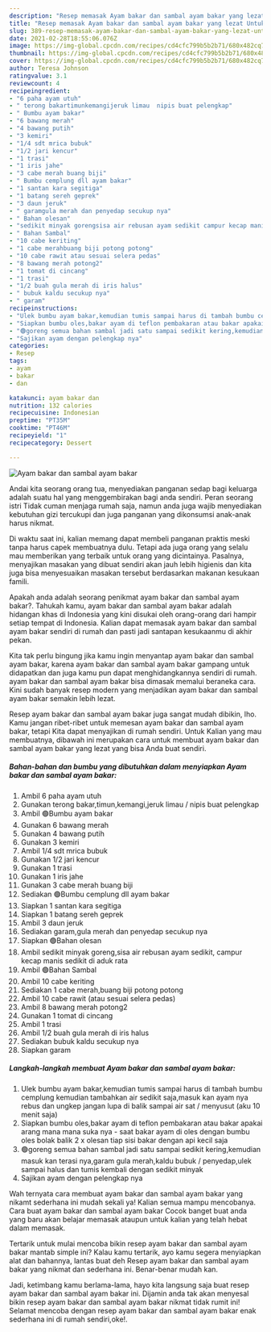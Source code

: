 ```yaml
---
description: "Resep memasak Ayam bakar dan sambal ayam bakar yang lezat Untuk Jualan"
title: "Resep memasak Ayam bakar dan sambal ayam bakar yang lezat Untuk Jualan"
slug: 389-resep-memasak-ayam-bakar-dan-sambal-ayam-bakar-yang-lezat-untuk-jualan
date: 2021-02-28T18:55:06.076Z
image: https://img-global.cpcdn.com/recipes/cd4cfc799b5b2b71/680x482cq70/ayam-bakar-dan-sambal-ayam-bakar-foto-resep-utama.jpg
thumbnail: https://img-global.cpcdn.com/recipes/cd4cfc799b5b2b71/680x482cq70/ayam-bakar-dan-sambal-ayam-bakar-foto-resep-utama.jpg
cover: https://img-global.cpcdn.com/recipes/cd4cfc799b5b2b71/680x482cq70/ayam-bakar-dan-sambal-ayam-bakar-foto-resep-utama.jpg
author: Teresa Johnson
ratingvalue: 3.1
reviewcount: 4
recipeingredient:
- "6 paha ayam utuh"
- " terong bakartimunkemangijeruk limau  nipis buat pelengkap"
- " Bumbu ayam bakar"
- "6 bawang merah"
- "4 bawang putih"
- "3 kemiri"
- "1/4 sdt mrica bubuk"
- "1/2 jari kencur"
- "1 trasi"
- "1 iris jahe"
- "3 cabe merah buang biji"
- " Bumbu cemplung dll ayam bakar"
- "1 santan kara segitiga"
- "1 batang sereh geprek"
- "3 daun jeruk"
- " garamgula merah dan penyedap secukup nya"
- " Bahan olesan"
- "sedikit minyak gorengsisa air rebusan ayam sedikit campur kecap manis sedikit di aduk rata"
- " Bahan Sambal"
- "10 cabe keriting"
- "1 cabe merahbuang biji potong potong"
- "10 cabe rawit atau sesuai selera pedas"
- "8 bawang merah potong2"
- "1 tomat di cincang"
- "1 trasi"
- "1/2 buah gula merah di iris halus"
- " bubuk kaldu secukup nya"
- " garam"
recipeinstructions:
- "Ulek bumbu ayam bakar,kemudian tumis sampai harus di tambah bumbu cemplung kemudian tambahkan air sedikit saja,masuk kan ayam nya rebus dan ungkep jangan lupa di balik sampai air sat / menyusut (aku 10 menit saja)"
- "Siapkan bumbu oles,bakar ayam di teflon pembakaran atau bakar apakai arang mana mana suka nya  saat bakar ayam di oles dengan bumbu oles bolak balik 2 x olesan tiap sisi bakar dengan api kecil saja"
- "🟢goreng semua bahan sambal jadi satu sampai sedikit kering,kemudian masuk kan terasi nya,garam gula merah,kaldu bubuk / penyedap,ulek sampai halus dan tumis kembali dengan sedikit minyak"
- "Sajikan ayam dengan pelengkap nya"
categories:
- Resep
tags:
- ayam
- bakar
- dan

katakunci: ayam bakar dan 
nutrition: 132 calories
recipecuisine: Indonesian
preptime: "PT35M"
cooktime: "PT46M"
recipeyield: "1"
recipecategory: Dessert

---
```



![Ayam bakar dan sambal ayam bakar](https://img-global.cpcdn.com/recipes/cd4cfc799b5b2b71/680x482cq70/ayam-bakar-dan-sambal-ayam-bakar-foto-resep-utama.jpg)

Andai kita seorang orang tua, menyediakan panganan sedap bagi keluarga adalah suatu hal yang menggembirakan bagi anda sendiri. Peran seorang istri Tidak cuman menjaga rumah saja, namun anda juga wajib menyediakan kebutuhan gizi tercukupi dan juga panganan yang dikonsumsi anak-anak harus nikmat.

Di waktu  saat ini, kalian memang dapat membeli panganan praktis meski tanpa harus capek membuatnya dulu. Tetapi ada juga orang yang selalu mau memberikan yang terbaik untuk orang yang dicintainya. Pasalnya, menyajikan masakan yang dibuat sendiri akan jauh lebih higienis dan kita juga bisa menyesuaikan masakan tersebut berdasarkan makanan kesukaan famili. 



Apakah anda adalah seorang penikmat ayam bakar dan sambal ayam bakar?. Tahukah kamu, ayam bakar dan sambal ayam bakar adalah hidangan khas di Indonesia yang kini disukai oleh orang-orang dari hampir setiap tempat di Indonesia. Kalian dapat memasak ayam bakar dan sambal ayam bakar sendiri di rumah dan pasti jadi santapan kesukaanmu di akhir pekan.

Kita tak perlu bingung jika kamu ingin menyantap ayam bakar dan sambal ayam bakar, karena ayam bakar dan sambal ayam bakar gampang untuk didapatkan dan juga kamu pun dapat menghidangkannya sendiri di rumah. ayam bakar dan sambal ayam bakar bisa dimasak memalui beraneka cara. Kini sudah banyak resep modern yang menjadikan ayam bakar dan sambal ayam bakar semakin lebih lezat.

Resep ayam bakar dan sambal ayam bakar juga sangat mudah dibikin, lho. Kamu jangan ribet-ribet untuk memesan ayam bakar dan sambal ayam bakar, tetapi Kita dapat menyajikan di rumah sendiri. Untuk Kalian yang mau membuatnya, dibawah ini merupakan cara untuk membuat ayam bakar dan sambal ayam bakar yang lezat yang bisa Anda buat sendiri.

<!--inarticleads1-->

##### Bahan-bahan dan bumbu yang dibutuhkan dalam menyiapkan Ayam bakar dan sambal ayam bakar:

1. Ambil 6 paha ayam utuh
1. Gunakan  terong bakar,timun,kemangi,jeruk limau / nipis buat pelengkap
1. Ambil  🟢Bumbu ayam bakar
1. Gunakan 6 bawang merah
1. Gunakan 4 bawang putih
1. Gunakan 3 kemiri
1. Ambil 1/4 sdt mrica bubuk
1. Gunakan 1/2 jari kencur
1. Gunakan 1 trasi
1. Gunakan 1 iris jahe
1. Gunakan 3 cabe merah buang biji
1. Sediakan  🟢Bumbu cemplung dll ayam bakar
1. Siapkan 1 santan kara segitiga
1. Siapkan 1 batang sereh geprek
1. Ambil 3 daun jeruk
1. Sediakan  garam,gula merah dan penyedap secukup nya
1. Siapkan  🟢Bahan olesan
1. Ambil sedikit minyak goreng,sisa air rebusan ayam sedikit, campur kecap manis sedikit di aduk rata
1. Ambil  🟢Bahan Sambal
1. Ambil 10 cabe keriting
1. Sediakan 1 cabe merah,buang biji potong potong
1. Ambil 10 cabe rawit (atau sesuai selera pedas)
1. Ambil 8 bawang merah potong2
1. Gunakan 1 tomat di cincang
1. Ambil 1 trasi
1. Ambil 1/2 buah gula merah di iris halus
1. Sediakan  bubuk kaldu secukup nya
1. Siapkan  garam




<!--inarticleads2-->

##### Langkah-langkah membuat Ayam bakar dan sambal ayam bakar:

1. Ulek bumbu ayam bakar,kemudian tumis sampai harus di tambah bumbu cemplung kemudian tambahkan air sedikit saja,masuk kan ayam nya rebus dan ungkep jangan lupa di balik sampai air sat / menyusut (aku 10 menit saja)
1. Siapkan bumbu oles,bakar ayam di teflon pembakaran atau bakar apakai arang mana mana suka nya  - saat bakar ayam di oles dengan bumbu oles bolak balik 2 x olesan tiap sisi bakar dengan api kecil saja
1. 🟢goreng semua bahan sambal jadi satu sampai sedikit kering,kemudian masuk kan terasi nya,garam gula merah,kaldu bubuk / penyedap,ulek sampai halus dan tumis kembali dengan sedikit minyak
1. Sajikan ayam dengan pelengkap nya




Wah ternyata cara membuat ayam bakar dan sambal ayam bakar yang nikamt sederhana ini mudah sekali ya! Kalian semua mampu mencobanya. Cara buat ayam bakar dan sambal ayam bakar Cocok banget buat anda yang baru akan belajar memasak ataupun untuk kalian yang telah hebat dalam memasak.

Tertarik untuk mulai mencoba bikin resep ayam bakar dan sambal ayam bakar mantab simple ini? Kalau kamu tertarik, ayo kamu segera menyiapkan alat dan bahannya, lantas buat deh Resep ayam bakar dan sambal ayam bakar yang nikmat dan sederhana ini. Benar-benar mudah kan. 

Jadi, ketimbang kamu berlama-lama, hayo kita langsung saja buat resep ayam bakar dan sambal ayam bakar ini. Dijamin anda tak akan menyesal bikin resep ayam bakar dan sambal ayam bakar nikmat tidak rumit ini! Selamat mencoba dengan resep ayam bakar dan sambal ayam bakar enak sederhana ini di rumah sendiri,oke!.

